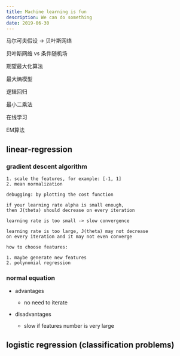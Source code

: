 ```yaml
---
title: Machine learning is fun
description: We can do something
date: 2019-06-30
---
```


马尔可夫假设 -> 贝叶斯网络

贝叶斯网络 vs 条件随机场

期望最大化算法

最大熵模型

逻辑回归

最小二乘法

在线学习

EM算法

## linear-regression

### gradient descent algorithm

```
1. scale the features, for example: [-1, 1]
2. mean normalization
```

```
debugging: by plotting the cost function

if your learning rate alpha is small enough,
then J(theta) should decrease on every iteration

learning rate is too small -> slow convergence

learning rate is too large, J(theta) may not decrease
on every iteration and it may not even converge
```

```
how to choose features:

1. maybe generate new features
2. polynomial regression
```

### normal equation

* advantages
  - no need to iterate

* disadvantages
  - slow if features number is very large

## logistic regression (classification problems)

